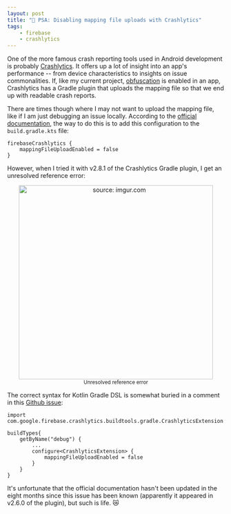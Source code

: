 ```yaml
---
layout: post
title: "📣 PSA: Disabling mapping file uploads with Crashlytics"
tags:
    - firebase
    - crashlytics
---
```


One of the more famous crash reporting tools used in Android development is probably [Crashlytics](https://firebase.google.com/docs/crashlytics). It offers up a lot of insight into an app's performance -- from device characteristics to insights on issue commonalities. If, like my current project, [obfuscation](https://developer.android.com/studio/build/shrink-code#obfuscate) is enabled in an app, Crashlytics has a Gradle plugin that uploads the mapping file so that we end up with readable crash reports.

There are times though where I may not want to upload the mapping file, like if I am just debugging an issue locally. According to the [official documentation](https://firebase.google.com/docs/crashlytics/get-deobfuscated-reports?platform=android
), the way to do this is to add this configuration to the `build.gradle.kts` file:
```
firebaseCrashlytics {
    mappingFileUploadEnabled = false
}
```

However, when I tried it with v2.8.1 of the Crashlytics Gradle plugin, I get an unresolved reference error:
<center>
    <a href="https://imgur.com/GXTHLXx"><img src="https://i.imgur.com/GXTHLXx.png" title="source: imgur.com" width="450" /></a><br />
    <small>Unresolved reference error</small>
</center>

The correct syntax for Kotlin Gradle DSL is somewhat buried in a comment in this [Github issue](https://github.com/firebase/firebase-android-sdk/issues/2665):
```
import com.google.firebase.crashlytics.buildtools.gradle.CrashlyticsExtension

buildTypes{
    getByName("debug") {
        ...
        configure<CrashlyticsExtension> {
            mappingFileUploadEnabled = false 
        }
    }
}
```

It's unfortunate that the official documentation hasn't been updated in the eight months since this issue has been known (apparently it appeared in v2.6.0 of the plugin), but such is life. :crying_cat_face: